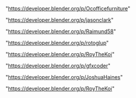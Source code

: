 "https://developer.blender.org/p/Ocofficefurniture"

"https://developer.blender.org/p/jasonclark"

"https://developer.blender.org/p/Raimund58"

"https://developer.blender.org/p/rotoglup"

"https://developer.blender.org/p/RoyTheKoi"

"https://developer.blender.org/p/gfxcoder"

 
"https://developer.blender.org/p/JoshuaHaines"


"https://developer.blender.org/p/RoyTheKoi"


 
